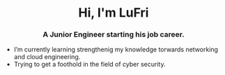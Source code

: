 <h1 align="center">Hi, I'm LuFri</h1>
<h3 align="center">A Junior Engineer starting his job career.</h3>

- I’m currently learning strengthenig my knowledge torwards networking and cloud engineering.
- Trying to get a foothold in the field of cyber security.
